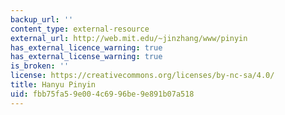 ```yaml
---
backup_url: ''
content_type: external-resource
external_url: http://web.mit.edu/~jinzhang/www/pinyin
has_external_licence_warning: true
has_external_license_warning: true
is_broken: ''
license: https://creativecommons.org/licenses/by-nc-sa/4.0/
title: Hanyu Pinyin
uid: fbb75fa5-9e00-4c69-96be-9e891b07a518
---
```

